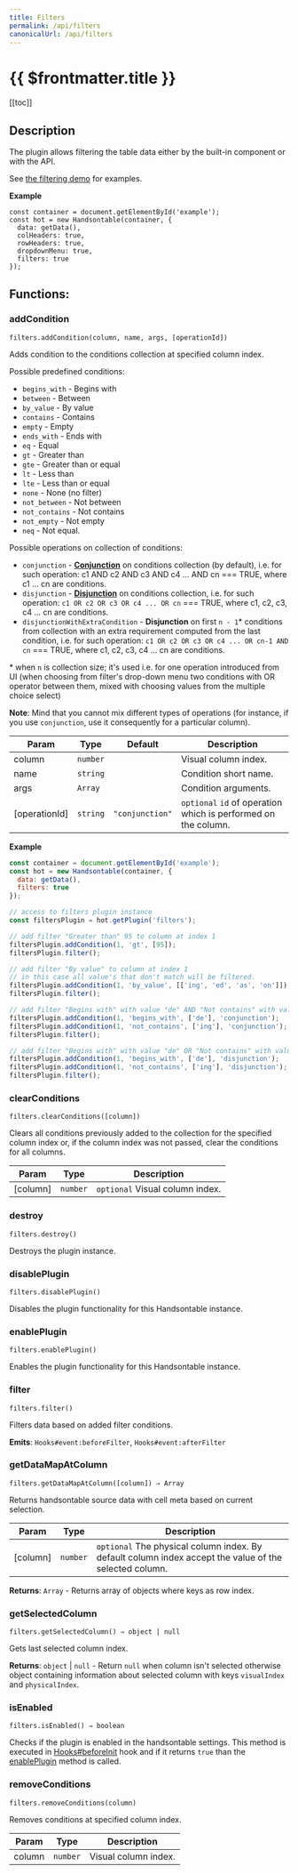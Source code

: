 ```yaml
---
title: Filters
permalink: /api/filters
canonicalUrl: /api/filters
---
```


# {{ $frontmatter.title }}

[[toc]]

## Description


The plugin allows filtering the table data either by the built-in component or with the API.

See [the filtering demo](https://handsontable.com/docs/demo-filtering.html) for examples.


**Example**  
```
const container = document.getElementById('example');
const hot = new Handsontable(container, {
  data: getData(),
  colHeaders: true,
  rowHeaders: true,
  dropdownMenu: true,
  filters: true
});
```
## Functions:

### addCondition
`filters.addCondition(column, name, args, [operationId])`

Adds condition to the conditions collection at specified column index.

Possible predefined conditions:
 * `begins_with` - Begins with
 * `between` - Between
 * `by_value` - By value
 * `contains` - Contains
 * `empty` - Empty
 * `ends_with` - Ends with
 * `eq` - Equal
 * `gt` - Greater than
 * `gte` - Greater than or equal
 * `lt` - Less than
 * `lte` - Less than or equal
 * `none` - None (no filter)
 * `not_between` - Not between
 * `not_contains` - Not contains
 * `not_empty` - Not empty
 * `neq` - Not equal.

Possible operations on collection of conditions:
 * `conjunction` - [**Conjunction**](https://en.wikipedia.org/wiki/Logical_conjunction) on conditions collection (by default), i.e. for such operation: c1 AND c2 AND c3 AND c4 ... AND cn === TRUE, where c1 ... cn are conditions.
 * `disjunction` - [**Disjunction**](https://en.wikipedia.org/wiki/Logical_disjunction) on conditions collection, i.e. for such operation: `c1 OR c2 OR c3 OR c4 ... OR cn` === TRUE, where c1, c2, c3, c4 ... cn are conditions.
 * `disjunctionWithExtraCondition` - **Disjunction** on first `n - 1`\* conditions from collection with an extra requirement computed from the last condition, i.e. for such operation: `c1 OR c2 OR c3 OR c4 ... OR cn-1 AND cn` === TRUE, where c1, c2, c3, c4 ... cn are conditions.

\* when `n` is collection size; it's used i.e. for one operation introduced from UI (when choosing from filter's drop-down menu two conditions with OR operator between them, mixed with choosing values from the multiple choice select)

**Note**: Mind that you cannot mix different types of operations (for instance, if you use `conjunction`, use it consequently for a particular column).


| Param | Type | Default | Description |
| --- | --- | --- | --- |
| column | <code>number</code> |  | Visual column index. |
| name | <code>string</code> |  | Condition short name. |
| args | <code>Array</code> |  | Condition arguments. |
| [operationId] | <code>string</code> | <code>&quot;conjunction&quot;</code> | `optional` `id` of operation which is performed on the column. |


**Example**  
```js
const container = document.getElementById('example');
const hot = new Handsontable(container, {
  data: getData(),
  filters: true
});

// access to filters plugin instance
const filtersPlugin = hot.getPlugin('filters');

// add filter "Greater than" 95 to column at index 1
filtersPlugin.addCondition(1, 'gt', [95]);
filtersPlugin.filter();

// add filter "By value" to column at index 1
// in this case all value's that don't match will be filtered.
filtersPlugin.addCondition(1, 'by_value', [['ing', 'ed', 'as', 'on']]);
filtersPlugin.filter();

// add filter "Begins with" with value "de" AND "Not contains" with value "ing"
filtersPlugin.addCondition(1, 'begins_with', ['de'], 'conjunction');
filtersPlugin.addCondition(1, 'not_contains', ['ing'], 'conjunction');
filtersPlugin.filter();

// add filter "Begins with" with value "de" OR "Not contains" with value "ing"
filtersPlugin.addCondition(1, 'begins_with', ['de'], 'disjunction');
filtersPlugin.addCondition(1, 'not_contains', ['ing'], 'disjunction');
filtersPlugin.filter();
```

### clearConditions
`filters.clearConditions([column])`

Clears all conditions previously added to the collection for the specified column index or, if the column index
was not passed, clear the conditions for all columns.


| Param | Type | Description |
| --- | --- | --- |
| [column] | <code>number</code> | `optional` Visual column index. |



### destroy
`filters.destroy()`

Destroys the plugin instance.



### disablePlugin
`filters.disablePlugin()`

Disables the plugin functionality for this Handsontable instance.



### enablePlugin
`filters.enablePlugin()`

Enables the plugin functionality for this Handsontable instance.



### filter
`filters.filter()`

Filters data based on added filter conditions.

**Emits**: <code>Hooks#event:beforeFilter</code>, <code>Hooks#event:afterFilter</code>  


### getDataMapAtColumn
`filters.getDataMapAtColumn([column]) ⇒ Array`

Returns handsontable source data with cell meta based on current selection.


| Param | Type | Description |
| --- | --- | --- |
| [column] | <code>number</code> | `optional` The physical column index. By default column index accept the value of the selected column. |


**Returns**: <code>Array</code> - Returns array of objects where keys as row index.  

### getSelectedColumn
`filters.getSelectedColumn() ⇒ object | null`

Gets last selected column index.


**Returns**: <code>object</code> \| <code>null</code> - Return `null` when column isn't selected otherwise
object containing information about selected column with keys `visualIndex` and `physicalIndex`.  

### isEnabled
`filters.isEnabled() ⇒ boolean`

Checks if the plugin is enabled in the handsontable settings. This method is executed in [Hooks#beforeInit](./Hooks/#beforeInit)
hook and if it returns `true` than the [enablePlugin](#Filters+enablePlugin) method is called.



### removeConditions
`filters.removeConditions(column)`

Removes conditions at specified column index.


| Param | Type | Description |
| --- | --- | --- |
| column | <code>number</code> | Visual column index. |


